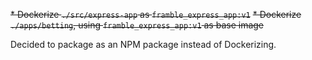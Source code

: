 ~~* Dockerize `./src/express-app` as `framble_express_app:v1`~~
~~* Dockerize `./apps/betting`, using `framble_express_app:v1` as base image~~

Decided to package as an NPM package instead of Dockerizing.
